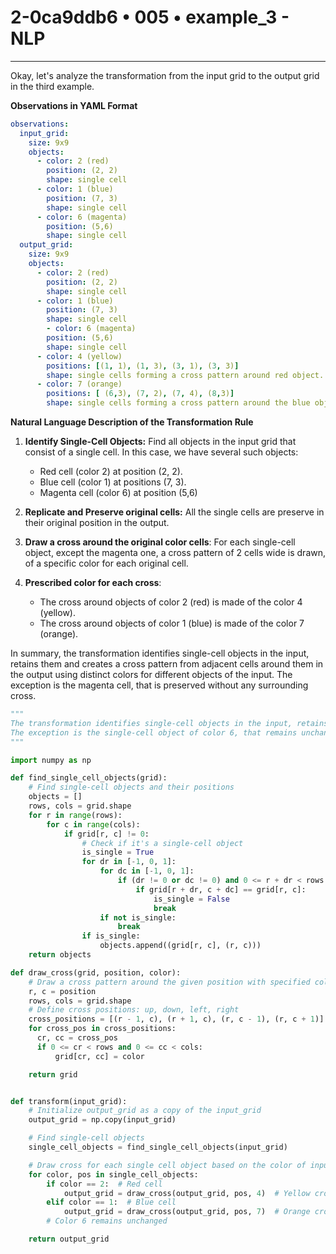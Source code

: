 # 2-0ca9ddb6 • 005 • example_3 - NLP

---
Okay, let's analyze the transformation from the input grid to the output grid in the third example.

**Observations in YAML Format**

```yaml
observations:
  input_grid:
    size: 9x9
    objects:
      - color: 2 (red)
        position: (2, 2)
        shape: single cell
      - color: 1 (blue)
        position: (7, 3)
        shape: single cell
      - color: 6 (magenta)
        position: (5,6)
        shape: single cell
  output_grid:
    size: 9x9
    objects:
      - color: 2 (red)
        position: (2, 2)
        shape: single cell
      - color: 1 (blue)
        position: (7, 3)
        shape: single cell
        - color: 6 (magenta)
        position: (5,6)
        shape: single cell
      - color: 4 (yellow)
        positions: [(1, 1), (1, 3), (3, 1), (3, 3)]
        shape: single cells forming a cross pattern around red object.
      - color: 7 (orange)
        positions: [ (6,3), (7, 2), (7, 4), (8,3)]
        shape: single cells forming a cross pattern around the blue object.
```

**Natural Language Description of the Transformation Rule**

1.  **Identify Single-Cell Objects:** Find all objects in the input grid that consist of a single cell. In this case, we have several such objects:
    *   Red cell (color 2) at position (2, 2).
    *   Blue cell (color 1) at positions (7, 3).
    *    Magenta cell (color 6) at position (5,6)

2.  **Replicate and Preserve original cells:** All the single cells are preserve in their original position in the output.

3. **Draw a cross around the original color cells**: For each single-cell object, except the magenta one, a cross pattern of 2 cells wide is drawn, of a specific color for each original cell.

4.  **Prescribed color for each cross**:
      * The cross around objects of color 2 (red) is made of the color 4 (yellow).
      * The cross around objects of color 1 (blue) is made of the color 7 (orange).

In summary, the transformation identifies single-cell objects in the input, retains them and creates a cross pattern from adjacent cells around them in the output using distinct colors for different objects of the input. The exception is the magenta cell, that is preserved without any surrounding cross.

```python
"""
The transformation identifies single-cell objects in the input, retains them and creates a cross pattern from adjacent cells around them in the output using distinct colors for different objects of the input.
The exception is the single-cell object of color 6, that remains unchanged.
"""

import numpy as np

def find_single_cell_objects(grid):
    # Find single-cell objects and their positions
    objects = []
    rows, cols = grid.shape
    for r in range(rows):
        for c in range(cols):
            if grid[r, c] != 0:
                # Check if it's a single-cell object
                is_single = True
                for dr in [-1, 0, 1]:
                    for dc in [-1, 0, 1]:
                        if (dr != 0 or dc != 0) and 0 <= r + dr < rows and 0 <= c + dc < cols:
                            if grid[r + dr, c + dc] == grid[r, c]:
                                is_single = False
                                break
                    if not is_single:
                        break
                if is_single:
                    objects.append((grid[r, c], (r, c)))
    return objects

def draw_cross(grid, position, color):
    # Draw a cross pattern around the given position with specified color.
    r, c = position
    rows, cols = grid.shape
    # Define cross positions: up, down, left, right
    cross_positions = [(r - 1, c), (r + 1, c), (r, c - 1), (r, c + 1)]
    for cross_pos in cross_positions:
      cr, cc = cross_pos
      if 0 <= cr < rows and 0 <= cc < cols:
          grid[cr, cc] = color

    return grid


def transform(input_grid):
    # Initialize output_grid as a copy of the input_grid
    output_grid = np.copy(input_grid)

    # Find single-cell objects
    single_cell_objects = find_single_cell_objects(input_grid)

    # Draw cross for each single cell object based on the color of input cell
    for color, pos in single_cell_objects:
        if color == 2:  # Red cell
            output_grid = draw_cross(output_grid, pos, 4)  # Yellow cross
        elif color == 1:  # Blue cell
            output_grid = draw_cross(output_grid, pos, 7)  # Orange cross
        # Color 6 remains unchanged

    return output_grid
```

